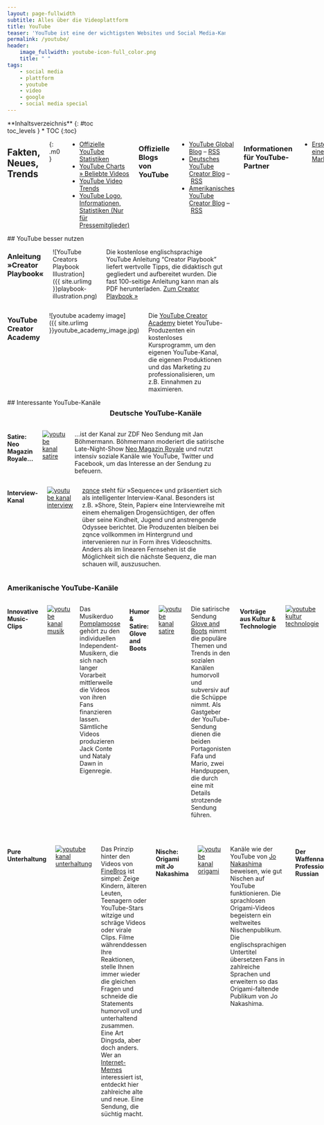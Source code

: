```yaml
---
layout: page-fullwidth
subtitle: Alles über die Videoplattform
title: YouTube
teaser: 'YouTube ist eine der wichtigsten Websites und Social Media-Kanäle im Internet. An dieser Stelle findet man aktuelle Nachrichten, Hintergrundinformationen, Anleitungen, Tipps &amp; Tricks und Downloads rund um die Videoplattform. Wir pflegen diese Informationen rund um die Uhr.'
permalink: /youtube/
header:
    image_fullwidth: youtube-icon-full_color.png
    title: " "
tags:
    - social media
    - plattform
    - youtube
    - video
    - google
    - social media special
---
```

<div class="row">
<div class="medium-5 medium-push-7 columns" markdown="1">
<div class="panel sans" markdown="1">
**Inhaltsverzeichnis**
{: #toc <div class=""></div>toc_levels }
*  TOC
{:toc}
</div>
</div><!-- /.medium-5.columns -->


<div class="medium-7 medium-pull-5 columns" markdown="1">

## Fakten, Neues, Trends
{: .m0 }

- [Offizielle YouTube Statistiken](http://www.youtube.com/t/press_statistics)
- [YouTube Charts » Beliebte Videos](http://www.youtube.com/charts)
- [YouTube Video Trends](http://www.youtube.com/videos)
- [YouTube Logo, Informationen, Statistiken (Nur für Pressemitglieder)](http://www.youtube.com/t/press_room_image_files)



### Offizielle Blogs von YouTube

- [YouTube Global Blog](http://youtube-global.blogspot.de) – [RSS](http://youtube-global.blogspot.com/feeds/posts/default?alt=rss)
- [Deutsches YouTube Creator Blog](http://youtubecreatorde.blogspot.de/) – [RSS](http://youtubecreatorde.blogspot.com/feeds/posts/default?alt=rss)
- [Amerikanisches YouTube Creator Blog](http://youtubecreator.blogspot.de) – [RSS](http://youtubecreator.blogspot.com/feeds/posts/default?alt=rss)
      
   
    
### Informationen für YouTube-Partner

- [Erstellen eines Markenkanals](http://support.google.com/youtube/bin/static.py?hl=de&topic=30085&guide=30071&page=guide.cs&answer=1101676)


   
## Virale Video-Kampagnen

Dies ist eine Sammlung bzw. Auswahl erfolgreicher, viraler<br /> Video-Kampagnen auf YouTube.

Virale Kampagne von Samsung mit eigener YouTube-Seite
:   <a href="http://www.youtube.com/ninjaunboxing2">Ninja Unboxing2’s Channel</a>

Kampagne mit Jennifer Aniston
:   <a href="http://www.youtube.com/watch?v=IV1tg9k9tXA">YouTube - Jennifer Aniston Sex Tape</a>

Tippex-Kampagne mit austauschbaren Videos
:   <a href="http://www.youtube.com/user/tippexperience">Tipp Experience</a>


</div><!-- /.medium-7.columns -->
</div><!-- /.row -->




<div class="row t30">
<div class="small-12 columns" markdown="1">
## YouTube besser nutzen
</div><!-- /.small-12.columns -->
</div><!-- /.row -->




<div class="row">
<div class="small-6 columns" markdown="1">

### Anleitung »Creator Playbook«

![YouTube Creators Playbook Illustration]({{ site.urlimg }}playbook-illustration.png)


Die kostenlose englischsprachige YouTube Anleitung “Creator Playbook” liefert wertvolle Tipps, die didaktisch gut gegliedert und aufbereitet wurden. Die fast 100-seitige Anleitung kann man als PDF herunterladen. [Zum Creator Playbook »](http://youtube.com/playbook)

</div><!-- /.small-6.columns -->



<div class="small-6 columns" markdown="1">

### YouTube Creator Academy

![youtube academy image]({{ site.urlimg }}youtube_academy_image.jpg)
        
Die [YouTube Creator Academy](https://www.youtube.com/yt/creators/de/creatoracademy.html) bietet YouTube-Produzenten ein kostenloses Kursprogramm, um den eigenen YouTube-Kanal, die eigenen Produktionen und das Marketing zu professionalisieren, um z.B. Einnahmen zu maximieren.


</div><!-- /.small-6.columns -->
</div><!-- /.row -->






<div class="row t30">
<div class="small-12 columns" markdown="1">
## Interessante YouTube-Kanäle

### Deutsche YouTube-Kanäle

</div><!-- /.small-12.columns -->
</div><!-- /.row -->




<div class="row">
<div class="medium-6 columns" markdown="1">
  
#### Satire: Neo Magazin Royale...

<a href="https://www.youtube.com/channel/UCNNEMxGKV1LsKZRt4vaIbvw"><img src="{{ site.urlimg }}youtube-jan-boehmermann-neo-royale-medium.jpg" alt="youtube kanal satire"></a>

...ist der Kanal zur ZDF Neo Sendung mit Jan Böhmermann. Böhmermann moderiert die satirische Late-Night-Show [Neo Magazin Royale](https://www.youtube.com/channel/UCNNEMxGKV1LsKZRt4vaIbvw) und nutzt intensiv soziale Kanäle wie YouTube, Twitter und Facebook, um das Interesse an der Sendung zu befeuern.


</div><!-- /.medium-6.columns -->
<div class="medium-6 columns" markdown="1">

#### Interview-Kanal 

<a href="http://www.youtube.com/user/zqnce"><img src="{{ site.urlimg }}zqnce.jpg" alt="youtube kanal interview"></a>

<a href="http://www.youtube.com/user/zqnce">zqnce</a> steht für »Sequence« und präsentiert sich als intelligenter Interview-Kanal. Besonders ist z.B. »Shore, Stein, Papier« eine Interviewreihe mit einem ehemaligen Drogensüchtigen, der offen über seine Kindheit, Jugend und anstrengende Odyssee berichtet. Die Produzenten bleiben bei zqnce vollkommen im Hintergrund und intervenieren nur in Form ihres Videoschnitts. Anders als im linearen Fernsehen ist die Möglichkeit sich die nächste Sequenz, die man schauen will, auszusuchen.

</div><!-- /.medium-6.columns -->
</div><!-- /.row -->




<div class="row t30">
<div class="small-12 columns" markdown="1">

### Amerikanische YouTube-Kanäle

</div><!-- /.small-12.columns -->
</div><!-- /.row -->



<div class="row">
<div class="medium-6 columns" markdown="1">

#### Innovative Music-Clips

<a href="https://www.youtube.com/user/PomplamooseMusic"><img src="{{ site.urlimg }}youtube-pomplamoose-medium.jpg" alt="youtube kanal musik"></a>

Das Musikerduo [Pomplamoose](https://www.youtube.com/user/PomplamooseMusic) gehört zu den individuellen Independent-Musikern, die sich nach langer Vorarbeit mittlerweile die Videos von ihren Fans finanzieren lassen. Sämtliche Videos produzieren Jack Conte und Nataly Dawn in Eigenregie.


#### Humor & Satire: Glove and Boots

<a href="http://www.youtube.com/user/gloveandboots"><img src="{{ site.urlimg }}glove_and_boots.jpg" alt="youtube kanal satire"></a>

Die satirische Sendung <a href="http://www.youtube.com/user/gloveandboots">Glove and Boots</a> nimmt die populäre Themen und Trends in den sozialen Kanälen humorvoll und subversiv auf die Schüppe nimmt. Als Gastgeber der YouTube-Sendung dienen die beiden Portagonisten Fafa und Mario, zwei Handpuppen, die durch eine mit Details strotzende Sendung führen.


#### Vorträge aus Kultur & Technologie

<a href="http://www.youtube.com/user/tedtalksdirector"><img src="{{ site.urlimg }}tedtalks.jpg" alt="youtube kultur technologie"></a>

Die <a href="http://www.youtube.com/user/tedtalksdirector">Ted Talks</a> sind zehn- bis zwanzigminütige Vorträge von Menschen, die auf ihrem Gebiet zu den intelligentesten, agilsten und erfolgreichsten Spezialisten gehören. Jeder Talk entführt den Zuschauer in eine neue Welt und informiert komprimiert aber unterhaltsam zu Themen aus Technologie, Biologie, Psychologie oder Design. Das Spektrum ist breit und bietet jedem Wissbegierigen den perfekten Kanal.


</div><!-- /.medium-6.columns -->
<div class="medium-6 columns" markdown="1">



#### Pure Unterhaltung
     
<a href="http://www.youtube.com/user/TheFineBros"><img src="{{ site.urlimg }}finebros.jpg" alt="youtube kanal unterhaltung"></a>

Das Prinzip hinter den Videos von <a href="http://www.youtube.com/user/TheFineBros">FineBros</a> ist simpel: Zeige Kindern, älteren Leuten, Teenagern oder YouTube-Stars witzige und schräge Videos oder virale Clips. Filme währenddessen Ihre Reaktionen, stelle Ihnen immer wieder die gleichen Fragen und schneide die Statements humorvoll und unterhaltend zusammen. Eine Art Dingsda, aber doch anders. Wer an <a href="http://de.wikipedia.org/wiki/Internet-Ph%C3%A4nomen">Internet-Memes</a> interessiert ist, entdeckt hier zahlreiche alte und neue. Eine Sendung, die süchtig macht.


#### Nische: Origami mit Jo Nakashima

<a href="http://www.youtube.com/user/jonakashima"><img src="{{ site.urlimg }}youtube_origami.jpg" alt="youtube kanal origami"></a>

Kanäle wie der YouTube von <a href="http://www.youtube.com/user/jonakashima">Jo Nakashima</a> beweisen, wie gut Nischen auf YouTube funktionieren. Die sprachlosen Origami-Videos begeistern ein weltweites Nischenpublikum. Die englischsprachigen Untertitel übersetzen Fans in zahlreiche Sprachen und erweitern so das Origami-faltende Publikum von Jo Nakashima.


#### Der Waffennarr Professional Russian
  
<a href="http://www.youtube.com/user/FPSRussia"><img src="{{ site.urlimg }}youtube_professional_russian.jpg" alt="youtube kanal professional russian"></a>

Unter dem YouTube-Namen bzw. Kanal <a href="http://www.youtube.com/user/FPSRussia">FPSRussia</a> veröffentlicht der Amerikaner Kyle Lamar Myers Videos, in welchen er Waffen vorstellt. Dabei erklärt er die verschiedenen Eigenschaften, um abschließend auf Melonen und Gemüse zu schießen. Ein YouTube-Kanal für Waffennarren, der ein weltweites Publikum amüsiert. Mehr über FPSRussia liest man in der <a href="http://en.wikipedia.org/wiki/FPSRussia">englischen Wikipedia</a>.

</div><!-- /.medium-6.columns -->
</div><!-- /.row -->
